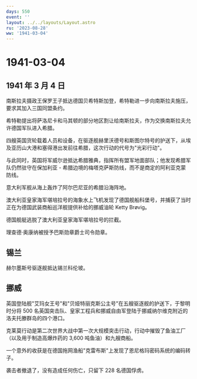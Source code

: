 ```yaml
---
days: 550
event: ''
layout: ../../layouts/Layout.astro
ru: '2023-08-28'
ww: '1941-03-04'
---
```


# 1941-03-04

## 1941 年 3 月 4 日

南斯拉夫摄政王保罗王子抵达德国贝希特斯加登，希特勒进一步向南斯拉夫施压，要求其加入三国同盟条约。

希特勒提出将萨洛尼卡和马其顿的部分地区割让给南斯拉夫，作为交换南斯拉夫允许德国军队进入希腊。

四艘英国货轮载着人员和设备，在驱逐舰赫里沃德号和斯图尔特号的护送下，从埃及亚历山大港和塞得港出发前往希腊，这次行动的代号为"光彩行动"。

与此同时，英国将军威尔逊抵达希腊雅典，指挥所有盟军地面部队；他发现希腊军队仍然驻守在保加利亚 -
希腊边境的梅塔克萨斯防线，而不是商定的阿利亚克蒙防线。

意大利军舰从海上轰炸了阿尔巴尼亚的希腊沿海阵地。

澳大利亚皇家海军堪培拉号的海象水上飞机发现了德国舰船科堡号，并捕获了当时正在为德国武装商船巡洋舰提供补给的挪威油轮
Ketty Brøvig。

德国舰艇逃脱了澳大利亚皇家海军堪培拉号的拦截。

理查德·奥康纳被授予巴斯勋章爵士司令勋章。

## 锡兰

赫尔墨斯号驱逐舰抵达锡兰科伦坡。

## 挪威

英国登陆舰"艾玛女王号"和"贝娅特丽克斯公主号"在五艘驱逐舰的护送下，于黎明时分将
500
名英国突击队、皇家工程兵和挪威自由军登陆于挪威纳尔维克附近的洛夫托滕群岛的四个港口。

克莱莫行动是第二次世界大战中第一次大规模突击行动，行动中摧毁了鱼油工厂（以及用于制造高爆炸药的
3,600 吨鱼油）和九艘商船。

一个意外的收获是在德国拖网渔船"克雷布斯"上发现了恩尼格玛密码系统的编码转子。

袭击者撤退了，没有造成任何伤亡，只留下 228 名德国俘虏。